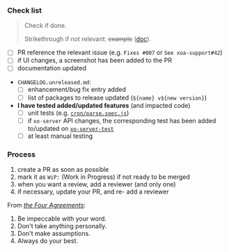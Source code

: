 ### Check list

> Check if done.
>
> Strikethrough if not relevant: ~~example~~ ([doc](https://help.github.com/en/articles/basic-writing-and-formatting-syntax)).

- [ ] PR reference the relevant issue (e.g. `Fixes #007` or `See xoa-support#42`)
- [ ] if UI changes, a screenshot has been added to the PR
- [ ] documentation updated
- `CHANGELOG.unreleased.md`:
  - [ ] enhancement/bug fix entry added
  - [ ] list of packages to release updated (`${name} v${new version}`)
- **I have tested added/updated features** (and impacted code)
  - [ ] unit tests (e.g. [`cron/parse.spec.js`](https://github.com/vatesfr/xen-orchestra/blob/b24400b21de1ebafa1099c56bac1de5c988d9202/%40xen-orchestra/cron/src/parse.spec.js))
  - [ ] if `xo-server` API changes, the corresponding test has been added to/updated on [`xo-server-test`](https://github.com/vatesfr/xen-orchestra/tree/master/packages/xo-server-test)
  - [ ] at least manual testing

### Process

1. create a PR as soon as possible
1. mark it as `WiP:` (Work in Progress) if not ready to be merged
1. when you want a review, add a reviewer (and only one)
1. if necessary, update your PR, and re- add a reviewer

From [_the Four Agreements_](https://en.wikipedia.org/wiki/Don_Miguel_Ruiz#The_Four_Agreements):

1. Be impeccable with your word.
1. Don't take anything personally.
1. Don't make assumptions.
1. Always do your best.
